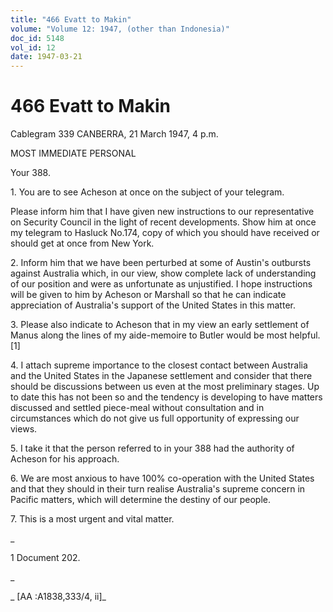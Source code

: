```yaml
---
title: "466 Evatt to Makin"
volume: "Volume 12: 1947, (other than Indonesia)"
doc_id: 5148
vol_id: 12
date: 1947-03-21
---
```


# 466 Evatt to Makin

Cablegram 339 CANBERRA, 21 March 1947, 4 p.m.

MOST IMMEDIATE PERSONAL

Your 388.

1\. You are to see Acheson at once on the subject of your telegram.

Please inform him that I have given new instructions to our representative on Security Council in the light of recent developments. Show him at once my telegram to Hasluck No.174, copy of which you should have received or should get at once from New York.

2\. Inform him that we have been perturbed at some of Austin's outbursts against Australia which, in our view, show complete lack of understanding of our position and were as unfortunate as unjustified. I hope instructions will be given to him by Acheson or Marshall so that he can indicate appreciation of Australia's support of the United States in this matter.

3\. Please also indicate to Acheson that in my view an early settlement of Manus along the lines of my aide-memoire to Butler would be most helpful. [1]

4\. I attach supreme importance to the closest contact between Australia and the United States in the Japanese settlement and consider that there should be discussions between us even at the most preliminary stages. Up to date this has not been so and the tendency is developing to have matters discussed and settled piece-meal without consultation and in circumstances which do not give us full opportunity of expressing our views.

5\. I take it that the person referred to in your 388 had the authority of Acheson for his approach.

6\. We are most anxious to have 100% co-operation with the United States and that they should in their turn realise Australia's supreme concern in Pacific matters, which will determine the destiny of our people.

7\. This is a most urgent and vital matter.

_

1 Document 202.

_

_ [AA :A1838,333/4, ii]_
